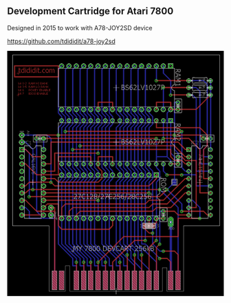 Development Cartridge for Atari 7800
---------------------

Designed in 2015 to work with A78-JOY2SD device 

https://github.com/tdididit/a78-joy2sd

![A78-DEVCART PCB](a78-devcart-gal2-brd.png)
